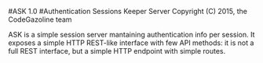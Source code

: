 #ASK 1.0
#Authentication Sessions Keeper Server
Copyright (C) 2015, the CodeGazoline team

ASK is a simple session server mantaining authentication info per session.
It exposes a simple HTTP REST-like interface with few API methods: it is not a full REST interface, but a simple
HTTP endpoint with simple routes.